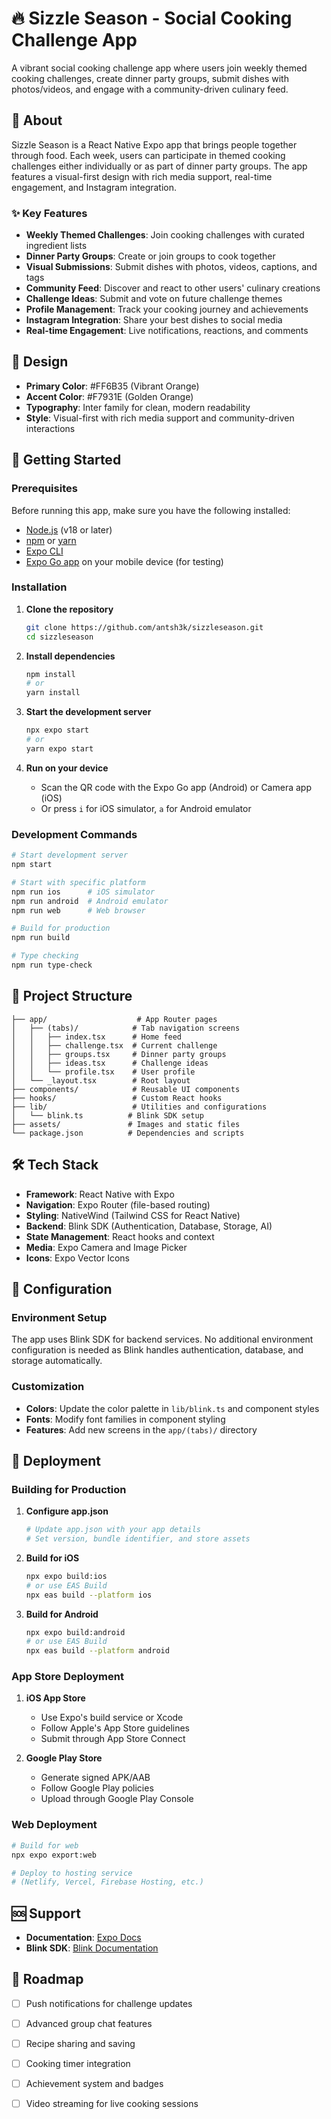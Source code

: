 # 🔥 Sizzle Season - Social Cooking Challenge App

A vibrant social cooking challenge app where users join weekly themed cooking challenges, create dinner party groups, submit dishes with photos/videos, and engage with a community-driven culinary feed.

## 📱 About

Sizzle Season is a React Native Expo app that brings people together through food. Each week, users can participate in themed cooking challenges either individually or as part of dinner party groups. The app features a visual-first design with rich media support, real-time engagement, and Instagram integration.

### ✨ Key Features

- **Weekly Themed Challenges**: Join cooking challenges with curated ingredient lists
- **Dinner Party Groups**: Create or join groups to cook together
- **Visual Submissions**: Submit dishes with photos, videos, captions, and tags
- **Community Feed**: Discover and react to other users' culinary creations
- **Challenge Ideas**: Submit and vote on future challenge themes
- **Profile Management**: Track your cooking journey and achievements
- **Instagram Integration**: Share your best dishes to social media
- **Real-time Engagement**: Live notifications, reactions, and comments

## 🎨 Design

- **Primary Color**: #FF6B35 (Vibrant Orange)
- **Accent Color**: #F7931E (Golden Orange)
- **Typography**: Inter family for clean, modern readability
- **Style**: Visual-first with rich media support and community-driven interactions

## 🚀 Getting Started

### Prerequisites

Before running this app, make sure you have the following installed:

- [Node.js](https://nodejs.org/) (v18 or later)
- [npm](https://www.npmjs.com/) or [yarn](https://yarnpkg.com/)
- [Expo CLI](https://docs.expo.dev/get-started/installation/)
- [Expo Go app](https://expo.dev/client) on your mobile device (for testing)

### Installation

1. **Clone the repository**
   ```bash
   git clone https://github.com/antsh3k/sizzleseason.git
   cd sizzleseason
   ```

2. **Install dependencies**
   ```bash
   npm install
   # or
   yarn install
   ```

3. **Start the development server**
   ```bash
   npx expo start
   # or
   yarn expo start
   ```

4. **Run on your device**
   - Scan the QR code with the Expo Go app (Android) or Camera app (iOS)
   - Or press `i` for iOS simulator, `a` for Android emulator

### Development Commands

```bash
# Start development server
npm start

# Start with specific platform
npm run ios      # iOS simulator
npm run android  # Android emulator
npm run web      # Web browser

# Build for production
npm run build

# Type checking
npm run type-check
```

## 📁 Project Structure

```
├── app/                    # App Router pages
│   ├── (tabs)/            # Tab navigation screens
│   │   ├── index.tsx      # Home feed
│   │   ├── challenge.tsx  # Current challenge
│   │   ├── groups.tsx     # Dinner party groups
│   │   ├── ideas.tsx      # Challenge ideas
│   │   └── profile.tsx    # User profile
│   └── _layout.tsx        # Root layout
├── components/            # Reusable UI components
├── hooks/                 # Custom React hooks
├── lib/                   # Utilities and configurations
│   └── blink.ts          # Blink SDK setup
├── assets/               # Images and static files
└── package.json          # Dependencies and scripts
```

## 🛠 Tech Stack

- **Framework**: React Native with Expo
- **Navigation**: Expo Router (file-based routing)
- **Styling**: NativeWind (Tailwind CSS for React Native)
- **Backend**: Blink SDK (Authentication, Database, Storage, AI)
- **State Management**: React hooks and context
- **Media**: Expo Camera and Image Picker
- **Icons**: Expo Vector Icons

## 🔧 Configuration

### Environment Setup

The app uses Blink SDK for backend services. No additional environment configuration is needed as Blink handles authentication, database, and storage automatically.

### Customization

- **Colors**: Update the color palette in `lib/blink.ts` and component styles
- **Fonts**: Modify font families in component styling
- **Features**: Add new screens in the `app/(tabs)/` directory

## 📱 Deployment

### Building for Production

1. **Configure app.json**
   ```bash
   # Update app.json with your app details
   # Set version, bundle identifier, and store assets
   ```

2. **Build for iOS**
   ```bash
   npx expo build:ios
   # or use EAS Build
   npx eas build --platform ios
   ```

3. **Build for Android**
   ```bash
   npx expo build:android
   # or use EAS Build
   npx eas build --platform android
   ```

### App Store Deployment

1. **iOS App Store**
   - Use Expo's build service or Xcode
   - Follow Apple's App Store guidelines
   - Submit through App Store Connect

2. **Google Play Store**
   - Generate signed APK/AAB
   - Follow Google Play policies
   - Upload through Google Play Console

### Web Deployment

```bash
# Build for web
npx expo export:web

# Deploy to hosting service
# (Netlify, Vercel, Firebase Hosting, etc.)
```


## 🆘 Support

- **Documentation**: [Expo Docs](https://docs.expo.dev/)
- **Blink SDK**: [Blink Documentation](https://blink.new/docs)

## 🎯 Roadmap

- [ ] Push notifications for challenge updates
- [ ] Advanced group chat features
- [ ] Recipe sharing and saving
- [ ] Cooking timer integration
- [ ] Achievement system and badges
- [ ] Video streaming for live cooking sessions

